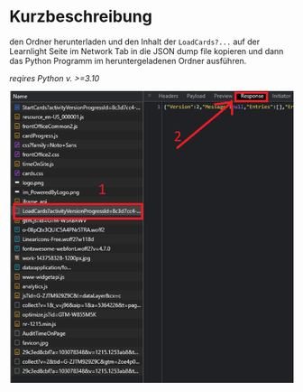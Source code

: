 # Kurzbeschreibung
den Ordner herunterladen und den Inhalt der `LoadCards?...` auf der Learnlight Seite im Network Tab in die JSON dump file kopieren und dann das Python Programm im heruntergeladenen Ordner ausführen. 

*reqires Python v. >=3.10*

![first step](../images/NetworkTab.png)

